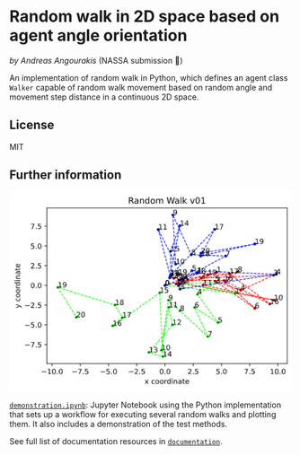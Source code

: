 # Random walk in 2D space based on agent angle orientation
*by Andreas Angourakis* (NASSA submission :rocket:)

An implementation of random walk in Python, which defines an agent class `Walker` capable of random walk movement based on random angle and movement step distance in a continuous 2D space.

## License

MIT

## Further information

![Example of output: three random walk trajectories in continuous 2D space](python_implementation\documentation\randomWalk_v01_plot.png)

[`demonstration.ipynb`](python_implementation/demonstration.ipynb): Jupyter Notebook using the Python implementation that sets up a workflow for executing several random walks and plotting them. It also includes a demonstration of the test methods.

See full list of documentation resources in [`documentation`](documentation/tableOfContents.md).
